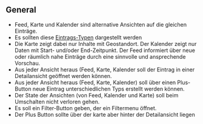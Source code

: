 ## General

* Feed, Karte und Kalender sind alternative Ansichten auf die gleichen Einträge.
* Es sollten diese [Eintrags-Typen](../concepts/item-types.md) dargestellt werden
* Die Karte zeigt dabei nur Inhalte mit Geostandort. Der Kalender zeigt nur Daten mit Start- und/oder End-Zeitpunkt. Der Feed informiert über neue oder räumlich nahe Einträge durch eine sinnvolle und ansprechende Vorschau.
* Aus jeder Ansicht heraus (Feed, Karte, Kalender soll der Eintrag in einer Detailansicht geöffnet werden können.
* Aus jeder Ansicht heraus (Feed, Karte, Kalender) soll über einen Plus-Button neue Eintrag unterschiedlichen Typs erstellt werden können.
* Der State der Ansichten (von Feed, Kalender und Karte) soll beim Umschalten nicht verloren gehen. 
* Es soll ein Filter-Button geben, der ein Filtermenu öffnet.
* Der Plus Button sollte über der karte aber hinter der Detailansicht liegen
